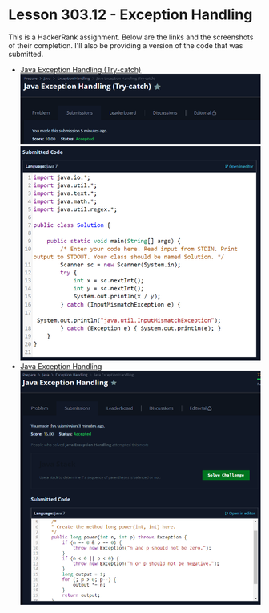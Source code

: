# Lesson 303.12 - Exception Handling

This is a HackerRank assignment.  Below are the links and the screenshots of their completion.  I'll also be providing a version of the code that was submitted.

* [Java Exception Handling (Try-catch)](https://www.hackerrank.com/challenges/java-exception-handling-try-catch/problem)
![Java Exception Handling (Try-catch) Completion](Screenshots/Java%20Exception%20Handling%20(Try-catch)%2001%20-%202024-04-01%2009%2045%2001.png)
![Java Exception Handling (Try-catch) Submission](Screenshots/Java%20Exception%20Handling%20(Try-catch)%2002%20-%202024-04-01%2009%2045%2019.png)
* [Java Exception Handling](https://www.hackerrank.com/challenges/java-exception-handling/problem)
![Java Exception Handling](Screenshots/Java%20Exception%20Handling%20-%202024-04-01%2010%2012%2020.png)

